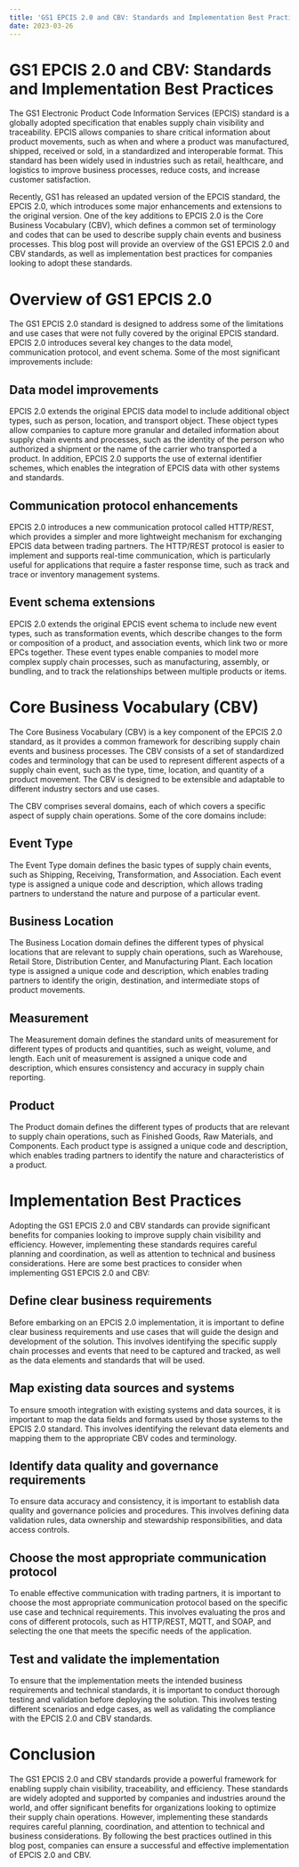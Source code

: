 ```yaml
---
title: 'GS1 EPCIS 2.0 and CBV: Standards and Implementation Best Practices '
date: 2023-03-26
---
```


# GS1 EPCIS 2.0 and CBV: Standards and Implementation Best Practices

The GS1 Electronic Product Code Information Services (EPCIS) standard is a globally adopted specification that enables supply chain visibility and traceability. EPCIS allows companies to share critical information about product movements, such as when and where a product was manufactured, shipped, received or sold, in a standardized and interoperable format. This standard has been widely used in industries such as retail, healthcare, and logistics to improve business processes, reduce costs, and increase customer satisfaction.

Recently, GS1 has released an updated version of the EPCIS standard, the EPCIS 2.0, which introduces some major enhancements and extensions to the original version. One of the key additions to EPCIS 2.0 is the Core Business Vocabulary (CBV), which defines a common set of terminology and codes that can be used to describe supply chain events and business processes. This blog post will provide an overview of the GS1 EPCIS 2.0 and CBV standards, as well as implementation best practices for companies looking to adopt these standards.

# Overview of GS1 EPCIS 2.0

The GS1 EPCIS 2.0 standard is designed to address some of the limitations and use cases that were not fully covered by the original EPCIS standard. EPCIS 2.0 introduces several key changes to the data model, communication protocol, and event schema. Some of the most significant improvements include:

## Data model improvements

EPCIS 2.0 extends the original EPCIS data model to include additional object types, such as person, location, and transport object. These object types allow companies to capture more granular and detailed information about supply chain events and processes, such as the identity of the person who authorized a shipment or the name of the carrier who transported a product. In addition, EPCIS 2.0 supports the use of external identifier schemes, which enables the integration of EPCIS data with other systems and standards.

## Communication protocol enhancements

EPCIS 2.0 introduces a new communication protocol called HTTP/REST, which provides a simpler and more lightweight mechanism for exchanging EPCIS data between trading partners. The HTTP/REST protocol is easier to implement and supports real-time communication, which is particularly useful for applications that require a faster response time, such as track and trace or inventory management systems.

## Event schema extensions

EPCIS 2.0 extends the original EPCIS event schema to include new event types, such as transformation events, which describe changes to the form or composition of a product, and association events, which link two or more EPCs together. These event types enable companies to model more complex supply chain processes, such as manufacturing, assembly, or bundling, and to track the relationships between multiple products or items.

# Core Business Vocabulary (CBV)

The Core Business Vocabulary (CBV) is a key component of the EPCIS 2.0 standard, as it provides a common framework for describing supply chain events and business processes. The CBV consists of a set of standardized codes and terminology that can be used to represent different aspects of a supply chain event, such as the type, time, location, and quantity of a product movement. The CBV is designed to be extensible and adaptable to different industry sectors and use cases.

The CBV comprises several domains, each of which covers a specific aspect of supply chain operations. Some of the core domains include:

## Event Type

The Event Type domain defines the basic types of supply chain events, such as Shipping, Receiving, Transformation, and Association. Each event type is assigned a unique code and description, which allows trading partners to understand the nature and purpose of a particular event.

## Business Location

The Business Location domain defines the different types of physical locations that are relevant to supply chain operations, such as Warehouse, Retail Store, Distribution Center, and Manufacturing Plant. Each location type is assigned a unique code and description, which enables trading partners to identify the origin, destination, and intermediate stops of product movements.

## Measurement

The Measurement domain defines the standard units of measurement for different types of products and quantities, such as weight, volume, and length. Each unit of measurement is assigned a unique code and description, which ensures consistency and accuracy in supply chain reporting.

## Product

The Product domain defines the different types of products that are relevant to supply chain operations, such as Finished Goods, Raw Materials, and Components. Each product type is assigned a unique code and description, which enables trading partners to identify the nature and characteristics of a product.

# Implementation Best Practices

Adopting the GS1 EPCIS 2.0 and CBV standards can provide significant benefits for companies looking to improve supply chain visibility and efficiency. However, implementing these standards requires careful planning and coordination, as well as attention to technical and business considerations. Here are some best practices to consider when implementing GS1 EPCIS 2.0 and CBV:

## Define clear business requirements

Before embarking on an EPCIS 2.0 implementation, it is important to define clear business requirements and use cases that will guide the design and development of the solution. This involves identifying the specific supply chain processes and events that need to be captured and tracked, as well as the data elements and standards that will be used.

## Map existing data sources and systems

To ensure smooth integration with existing systems and data sources, it is important to map the data fields and formats used by those systems to the EPCIS 2.0 standard. This involves identifying the relevant data elements and mapping them to the appropriate CBV codes and terminology.

## Identify data quality and governance requirements

To ensure data accuracy and consistency, it is important to establish data quality and governance policies and procedures. This involves defining data validation rules, data ownership and stewardship responsibilities, and data access controls.

## Choose the most appropriate communication protocol

To enable effective communication with trading partners, it is important to choose the most appropriate communication protocol based on the specific use case and technical requirements. This involves evaluating the pros and cons of different protocols, such as HTTP/REST, MQTT, and SOAP, and selecting the one that meets the specific needs of the application.

## Test and validate the implementation

To ensure that the implementation meets the intended business requirements and technical standards, it is important to conduct thorough testing and validation before deploying the solution. This involves testing different scenarios and edge cases, as well as validating the compliance with the EPCIS 2.0 and CBV standards.

# Conclusion

The GS1 EPCIS 2.0 and CBV standards provide a powerful framework for enabling supply chain visibility, traceability, and efficiency. These standards are widely adopted and supported by companies and industries around the world, and offer significant benefits for organizations looking to optimize their supply chain operations. However, implementing these standards requires careful planning, coordination, and attention to technical and business considerations. By following the best practices outlined in this blog post, companies can ensure a successful and effective implementation of EPCIS 2.0 and CBV.
